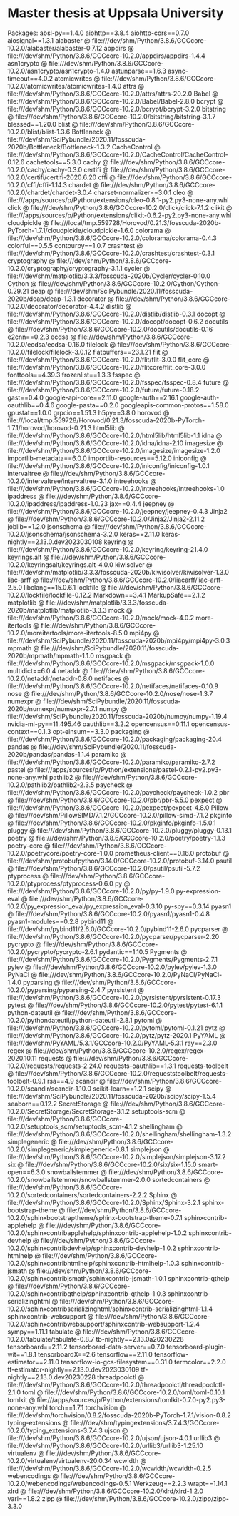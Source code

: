 # Master thesis at Uppsala University

Packages:
absl-py==1.4.0
aiohttp==3.8.4
aiohttp-cors==0.7.0
aiosignal==1.3.1
alabaster @ file:///dev/shm/Python/3.8.6/GCCcore-10.2.0/alabaster/alabaster-0.7.12
appdirs @ file:///dev/shm/Python/3.8.6/GCCcore-10.2.0/appdirs/appdirs-1.4.4
asn1crypto @ file:///dev/shm/Python/3.8.6/GCCcore-10.2.0/asn1crypto/asn1crypto-1.4.0
astunparse==1.6.3
async-timeout==4.0.2
atomicwrites @ file:///dev/shm/Python/3.8.6/GCCcore-10.2.0/atomicwrites/atomicwrites-1.4.0
attrs @ file:///dev/shm/Python/3.8.6/GCCcore-10.2.0/attrs/attrs-20.2.0
Babel @ file:///dev/shm/Python/3.8.6/GCCcore-10.2.0/Babel/Babel-2.8.0
bcrypt @ file:///dev/shm/Python/3.8.6/GCCcore-10.2.0/bcrypt/bcrypt-3.2.0
bitstring @ file:///dev/shm/Python/3.8.6/GCCcore-10.2.0/bitstring/bitstring-3.1.7
blessed==1.20.0
blist @ file:///dev/shm/Python/3.8.6/GCCcore-10.2.0/blist/blist-1.3.6
Bottleneck @ file:///dev/shm/SciPybundle/2020.11/fosscuda-2020b/Bottleneck/Bottleneck-1.3.2
CacheControl @ file:///dev/shm/Python/3.8.6/GCCcore-10.2.0/CacheControl/CacheControl-0.12.6
cachetools==5.3.0
cachy @ file:///dev/shm/Python/3.8.6/GCCcore-10.2.0/cachy/cachy-0.3.0
certifi @ file:///dev/shm/Python/3.8.6/GCCcore-10.2.0/certifi/certifi-2020.6.20
cffi @ file:///dev/shm/Python/3.8.6/GCCcore-10.2.0/cffi/cffi-1.14.3
chardet @ file:///dev/shm/Python/3.8.6/GCCcore-10.2.0/chardet/chardet-3.0.4
charset-normalizer==3.0.1
cleo @ file:///apps/sources/p/Python/extensions/cleo-0.8.1-py2.py3-none-any.whl
click @ file:///dev/shm/Python/3.8.6/GCCcore-10.2.0/click/click-7.1.2
clikit @ file:///apps/sources/p/Python/extensions/clikit-0.6.2-py2.py3-none-any.whl
cloudpickle @ file:///local/tmp.559728/Horovod/0.21.3/fosscuda-2020b-PyTorch-1.7.1/cloudpickle/cloudpickle-1.6.0
colorama @ file:///dev/shm/Python/3.8.6/GCCcore-10.2.0/colorama/colorama-0.4.3
colorful==0.5.5
contourpy==1.0.7
crashtest @ file:///dev/shm/Python/3.8.6/GCCcore-10.2.0/crashtest/crashtest-0.3.1
cryptography @ file:///dev/shm/Python/3.8.6/GCCcore-10.2.0/cryptography/cryptography-3.1.1
cycler @ file:///dev/shm/matplotlib/3.3.3/fosscuda-2020b/Cycler/cycler-0.10.0
Cython @ file:///dev/shm/Python/3.8.6/GCCcore-10.2.0/Cython/Cython-0.29.21
deap @ file:///dev/shm/SciPybundle/2020.11/fosscuda-2020b/deap/deap-1.3.1
decorator @ file:///dev/shm/Python/3.8.6/GCCcore-10.2.0/decorator/decorator-4.4.2
distlib @ file:///dev/shm/Python/3.8.6/GCCcore-10.2.0/distlib/distlib-0.3.1
docopt @ file:///dev/shm/Python/3.8.6/GCCcore-10.2.0/docopt/docopt-0.6.2
docutils @ file:///dev/shm/Python/3.8.6/GCCcore-10.2.0/docutils/docutils-0.16
e2cnn==0.2.3
ecdsa @ file:///dev/shm/Python/3.8.6/GCCcore-10.2.0/ecdsa/ecdsa-0.16.0
filelock @ file:///dev/shm/Python/3.8.6/GCCcore-10.2.0/filelock/filelock-3.0.12
flatbuffers==23.1.21
flit @ file:///dev/shm/Python/3.8.6/GCCcore-10.2.0/flit/flit-3.0.0
flit_core @ file:///dev/shm/Python/3.8.6/GCCcore-10.2.0/flitcore/flit_core-3.0.0
fonttools==4.39.3
frozenlist==1.3.3
fsspec @ file:///dev/shm/Python/3.8.6/GCCcore-10.2.0/fsspec/fsspec-0.8.4
future @ file:///dev/shm/Python/3.8.6/GCCcore-10.2.0/future/future-0.18.2
gast==0.4.0
google-api-core==2.11.0
google-auth==2.16.1
google-auth-oauthlib==0.4.6
google-pasta==0.2.0
googleapis-common-protos==1.58.0
gpustat==1.0.0
grpcio==1.51.3
h5py==3.8.0
horovod @ file:///local/tmp.559728/Horovod/0.21.3/fosscuda-2020b-PyTorch-1.7.1/horovod/horovod-0.21.3
html5lib @ file:///dev/shm/Python/3.8.6/GCCcore-10.2.0/html5lib/html5lib-1.1
idna @ file:///dev/shm/Python/3.8.6/GCCcore-10.2.0/idna/idna-2.10
imagesize @ file:///dev/shm/Python/3.8.6/GCCcore-10.2.0/imagesize/imagesize-1.2.0
importlib-metadata==6.0.0
importlib-resources==5.12.0
iniconfig @ file:///dev/shm/Python/3.8.6/GCCcore-10.2.0/iniconfig/iniconfig-1.0.1
intervaltree @ file:///dev/shm/Python/3.8.6/GCCcore-10.2.0/intervaltree/intervaltree-3.1.0
intreehooks @ file:///dev/shm/Python/3.8.6/GCCcore-10.2.0/intreehooks/intreehooks-1.0
ipaddress @ file:///dev/shm/Python/3.8.6/GCCcore-10.2.0/ipaddress/ipaddress-1.0.23
jax==0.4.4
jeepney @ file:///dev/shm/Python/3.8.6/GCCcore-10.2.0/jeepney/jeepney-0.4.3
Jinja2 @ file:///dev/shm/Python/3.8.6/GCCcore-10.2.0/Jinja2/Jinja2-2.11.2
joblib==1.2.0
jsonschema @ file:///dev/shm/Python/3.8.6/GCCcore-10.2.0/jsonschema/jsonschema-3.2.0
keras==2.11.0
keras-nightly==2.13.0.dev2023030108
keyring @ file:///dev/shm/Python/3.8.6/GCCcore-10.2.0/keyring/keyring-21.4.0
keyrings.alt @ file:///dev/shm/Python/3.8.6/GCCcore-10.2.0/keyringsalt/keyrings.alt-4.0.0
kiwisolver @ file:///dev/shm/matplotlib/3.3.3/fosscuda-2020b/kiwisolver/kiwisolver-1.3.0
liac-arff @ file:///dev/shm/Python/3.8.6/GCCcore-10.2.0/liacarff/liac-arff-2.5.0
libclang==15.0.6.1
lockfile @ file:///dev/shm/Python/3.8.6/GCCcore-10.2.0/lockfile/lockfile-0.12.2
Markdown==3.4.1
MarkupSafe==2.1.2
matplotlib @ file:///dev/shm/matplotlib/3.3.3/fosscuda-2020b/matplotlib/matplotlib-3.3.3
mock @ file:///dev/shm/Python/3.8.6/GCCcore-10.2.0/mock/mock-4.0.2
more-itertools @ file:///dev/shm/Python/3.8.6/GCCcore-10.2.0/moreitertools/more-itertools-8.5.0
mpi4py @ file:///dev/shm/SciPybundle/2020.11/fosscuda-2020b/mpi4py/mpi4py-3.0.3
mpmath @ file:///dev/shm/SciPybundle/2020.11/fosscuda-2020b/mpmath/mpmath-1.1.0
msgpack @ file:///dev/shm/Python/3.8.6/GCCcore-10.2.0/msgpack/msgpack-1.0.0
multidict==6.0.4
netaddr @ file:///dev/shm/Python/3.8.6/GCCcore-10.2.0/netaddr/netaddr-0.8.0
netifaces @ file:///dev/shm/Python/3.8.6/GCCcore-10.2.0/netifaces/netifaces-0.10.9
nose @ file:///dev/shm/Python/3.8.6/GCCcore-10.2.0/nose/nose-1.3.7
numexpr @ file:///dev/shm/SciPybundle/2020.11/fosscuda-2020b/numexpr/numexpr-2.7.1
numpy @ file:///dev/shm/SciPybundle/2020.11/fosscuda-2020b/numpy/numpy-1.19.4
nvidia-ml-py==11.495.46
oauthlib==3.2.2
opencensus==0.11.1
opencensus-context==0.1.3
opt-einsum==3.3.0
packaging @ file:///dev/shm/Python/3.8.6/GCCcore-10.2.0/packaging/packaging-20.4
pandas @ file:///dev/shm/SciPybundle/2020.11/fosscuda-2020b/pandas/pandas-1.1.4
paramiko @ file:///dev/shm/Python/3.8.6/GCCcore-10.2.0/paramiko/paramiko-2.7.2
pastel @ file:///apps/sources/p/Python/extensions/pastel-0.2.1-py2.py3-none-any.whl
pathlib2 @ file:///dev/shm/Python/3.8.6/GCCcore-10.2.0/pathlib2/pathlib2-2.3.5
paycheck @ file:///dev/shm/Python/3.8.6/GCCcore-10.2.0/paycheck/paycheck-1.0.2
pbr @ file:///dev/shm/Python/3.8.6/GCCcore-10.2.0/pbr/pbr-5.5.0
pexpect @ file:///dev/shm/Python/3.8.6/GCCcore-10.2.0/pexpect/pexpect-4.8.0
Pillow @ file:///dev/shm/PillowSIMD/7.1.2/GCCcore-10.2.0/pillow-simd-7.1.2
pkginfo @ file:///dev/shm/Python/3.8.6/GCCcore-10.2.0/pkginfo/pkginfo-1.5.0.1
pluggy @ file:///dev/shm/Python/3.8.6/GCCcore-10.2.0/pluggy/pluggy-0.13.1
poetry @ file:///dev/shm/Python/3.8.6/GCCcore-10.2.0/poetry/poetry-1.1.3
poetry-core @ file:///dev/shm/Python/3.8.6/GCCcore-10.2.0/poetrycore/poetry-core-1.0.0
prometheus-client==0.16.0
protobuf @ file:///dev/shm/protobufpython/3.14.0/GCCcore-10.2.0/protobuf-3.14.0
psutil @ file:///dev/shm/Python/3.8.6/GCCcore-10.2.0/psutil/psutil-5.7.2
ptyprocess @ file:///dev/shm/Python/3.8.6/GCCcore-10.2.0/ptyprocess/ptyprocess-0.6.0
py @ file:///dev/shm/Python/3.8.6/GCCcore-10.2.0/py/py-1.9.0
py-expression-eval @ file:///dev/shm/Python/3.8.6/GCCcore-10.2.0/py_expression_eval/py_expression_eval-0.3.10
py-spy==0.3.14
pyasn1 @ file:///dev/shm/Python/3.8.6/GCCcore-10.2.0/pyasn1/pyasn1-0.4.8
pyasn1-modules==0.2.8
pybind11 @ file:///dev/shm/pybind11/2.6.0/GCCcore-10.2.0/pybind11-2.6.0
pycparser @ file:///dev/shm/Python/3.8.6/GCCcore-10.2.0/pycparser/pycparser-2.20
pycrypto @ file:///dev/shm/Python/3.8.6/GCCcore-10.2.0/pycrypto/pycrypto-2.6.1
pydantic==1.10.5
Pygments @ file:///dev/shm/Python/3.8.6/GCCcore-10.2.0/Pygments/Pygments-2.7.1
pylev @ file:///dev/shm/Python/3.8.6/GCCcore-10.2.0/pylev/pylev-1.3.0
PyNaCl @ file:///dev/shm/Python/3.8.6/GCCcore-10.2.0/PyNaCl/PyNaCl-1.4.0
pyparsing @ file:///dev/shm/Python/3.8.6/GCCcore-10.2.0/pyparsing/pyparsing-2.4.7
pyrsistent @ file:///dev/shm/Python/3.8.6/GCCcore-10.2.0/pyrsistent/pyrsistent-0.17.3
pytest @ file:///dev/shm/Python/3.8.6/GCCcore-10.2.0/pytest/pytest-6.1.1
python-dateutil @ file:///dev/shm/Python/3.8.6/GCCcore-10.2.0/pythondateutil/python-dateutil-2.8.1
pytoml @ file:///dev/shm/Python/3.8.6/GCCcore-10.2.0/pytoml/pytoml-0.1.21
pytz @ file:///dev/shm/Python/3.8.6/GCCcore-10.2.0/pytz/pytz-2020.1
PyYAML @ file:///dev/shm/PyYAML/5.3.1/GCCcore-10.2.0/PyYAML-5.3.1
ray==2.3.0
regex @ file:///dev/shm/Python/3.8.6/GCCcore-10.2.0/regex/regex-2020.10.11
requests @ file:///dev/shm/Python/3.8.6/GCCcore-10.2.0/requests/requests-2.24.0
requests-oauthlib==1.3.1
requests-toolbelt @ file:///dev/shm/Python/3.8.6/GCCcore-10.2.0/requeststoolbelt/requests-toolbelt-0.9.1
rsa==4.9
scandir @ file:///dev/shm/Python/3.8.6/GCCcore-10.2.0/scandir/scandir-1.10.0
scikit-learn==1.2.1
scipy @ file:///dev/shm/SciPybundle/2020.11/fosscuda-2020b/scipy/scipy-1.5.4
seaborn==0.12.2
SecretStorage @ file:///dev/shm/Python/3.8.6/GCCcore-10.2.0/SecretStorage/SecretStorage-3.1.2
setuptools-scm @ file:///dev/shm/Python/3.8.6/GCCcore-10.2.0/setuptools_scm/setuptools_scm-4.1.2
shellingham @ file:///dev/shm/Python/3.8.6/GCCcore-10.2.0/shellingham/shellingham-1.3.2
simplegeneric @ file:///dev/shm/Python/3.8.6/GCCcore-10.2.0/simplegeneric/simplegeneric-0.8.1
simplejson @ file:///dev/shm/Python/3.8.6/GCCcore-10.2.0/simplejson/simplejson-3.17.2
six @ file:///dev/shm/Python/3.8.6/GCCcore-10.2.0/six/six-1.15.0
smart-open==6.3.0
snowballstemmer @ file:///dev/shm/Python/3.8.6/GCCcore-10.2.0/snowballstemmer/snowballstemmer-2.0.0
sortedcontainers @ file:///dev/shm/Python/3.8.6/GCCcore-10.2.0/sortedcontainers/sortedcontainers-2.2.2
Sphinx @ file:///dev/shm/Python/3.8.6/GCCcore-10.2.0/Sphinx/Sphinx-3.2.1
sphinx-bootstrap-theme @ file:///dev/shm/Python/3.8.6/GCCcore-10.2.0/sphinxbootstraptheme/sphinx-bootstrap-theme-0.7.1
sphinxcontrib-applehelp @ file:///dev/shm/Python/3.8.6/GCCcore-10.2.0/sphinxcontribapplehelp/sphinxcontrib-applehelp-1.0.2
sphinxcontrib-devhelp @ file:///dev/shm/Python/3.8.6/GCCcore-10.2.0/sphinxcontribdevhelp/sphinxcontrib-devhelp-1.0.2
sphinxcontrib-htmlhelp @ file:///dev/shm/Python/3.8.6/GCCcore-10.2.0/sphinxcontribhtmlhelp/sphinxcontrib-htmlhelp-1.0.3
sphinxcontrib-jsmath @ file:///dev/shm/Python/3.8.6/GCCcore-10.2.0/sphinxcontribjsmath/sphinxcontrib-jsmath-1.0.1
sphinxcontrib-qthelp @ file:///dev/shm/Python/3.8.6/GCCcore-10.2.0/sphinxcontribqthelp/sphinxcontrib-qthelp-1.0.3
sphinxcontrib-serializinghtml @ file:///dev/shm/Python/3.8.6/GCCcore-10.2.0/sphinxcontribserializinghtml/sphinxcontrib-serializinghtml-1.1.4
sphinxcontrib-websupport @ file:///dev/shm/Python/3.8.6/GCCcore-10.2.0/sphinxcontribwebsupport/sphinxcontrib-websupport-1.2.4
sympy==1.11.1
tabulate @ file:///dev/shm/Python/3.8.6/GCCcore-10.2.0/tabulate/tabulate-0.8.7
tb-nightly==2.13.0a20230228
tensorboard==2.11.2
tensorboard-data-server==0.7.0
tensorboard-plugin-wit==1.8.1
tensorboardX==2.6
tensorflow==2.11.0
tensorflow-estimator==2.11.0
tensorflow-io-gcs-filesystem==0.31.0
termcolor==2.2.0
tf-estimator-nightly==2.13.0.dev2023030109
tf-nightly==2.13.0.dev20230228
threadpoolctl @ file:///dev/shm/Python/3.8.6/GCCcore-10.2.0/threadpoolctl/threadpoolctl-2.1.0
toml @ file:///dev/shm/Python/3.8.6/GCCcore-10.2.0/toml/toml-0.10.1
tomlkit @ file:///apps/sources/p/Python/extensions/tomlkit-0.7.0-py2.py3-none-any.whl
torch==1.7.1
torchvision @ file:///dev/shm/torchvision/0.8.2/fosscuda-2020b-PyTorch-1.7.1/vision-0.8.2
typing-extensions @ file:///dev/shm/typingextensions/3.7.4.3/GCCcore-10.2.0/typing_extensions-3.7.4.3
ujson @ file:///dev/shm/Python/3.8.6/GCCcore-10.2.0/ujson/ujson-4.0.1
urllib3 @ file:///dev/shm/Python/3.8.6/GCCcore-10.2.0/urllib3/urllib3-1.25.10
virtualenv @ file:///dev/shm/Python/3.8.6/GCCcore-10.2.0/virtualenv/virtualenv-20.0.34
wcwidth @ file:///dev/shm/Python/3.8.6/GCCcore-10.2.0/wcwidth/wcwidth-0.2.5
webencodings @ file:///dev/shm/Python/3.8.6/GCCcore-10.2.0/webencodings/webencodings-0.5.1
Werkzeug==2.2.3
wrapt==1.14.1
xlrd @ file:///dev/shm/Python/3.8.6/GCCcore-10.2.0/xlrd/xlrd-1.2.0
yarl==1.8.2
zipp @ file:///dev/shm/Python/3.8.6/GCCcore-10.2.0/zipp/zipp-3.3.0
